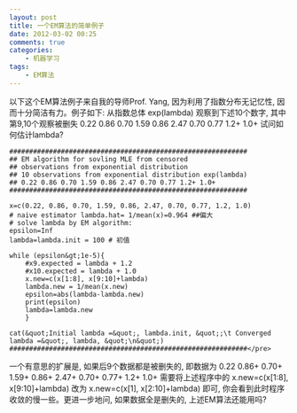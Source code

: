 ```yaml
---
layout: post
title: 一个EM算法的简单例子
date: 2012-03-02 00:25
comments: true
categories:
    - 机器学习
tags:
    - EM算法
---
```


以下这个EM算法例子来自我的导师Prof. Yang, 因为利用了指数分布无记忆性, 因而十分简洁有力。例子如下: 从指数总体 exp(lambda) 观察到下述10个数字, 其中第9,10个观察被删失
0.22 0.86 0.70 1.59 0.86 2.47 0.70 0.77 1.2+ 1.0+
试问如何估计lambda?

    ############################################################
    ## EM algorithm for sovling MLE from censored
    ## observations from exponential distribution
    ## 10 observations from exponential distribution exp(lambda)
    ## 0.22 0.86 0.70 1.59 0.86 2.47 0.70 0.77 1.2+ 1.0+
    ############################################################

    x=c(0.22, 0.86, 0.70, 1.59, 0.86, 2.47, 0.70, 0.77, 1.2, 1.0)
    # naive estimator lambda.hat= 1/mean(x)=0.964 ##偏大
    # solve lambda by EM algorithm:
    epsilon=Inf
    lambda=lambda.init = 100 # 初值

    while (epsilon&gt;1e-5){
        #x9.expected = lambda + 1.2
        #x10.expected = lambda + 1.0
        x.new=c(x[1:8], x[9:10]+lambda)
        lambda.new = 1/mean(x.new)
        epsilon=abs(lambda-lambda.new)
        print(epsilon)
        lambda=lambda.new
        }

    cat(&quot;Initial lambda =&quot;, lambda.init, &quot;;\t Converged lambda =&quot;, lambda, &quot;\n&quot;)
    ############################################################</pre>

一个有意思的扩展是, 如果后9个数据都是被删失的, 即数据为
0.22 0.86+ 0.70+ 1.59+ 0.86+ 2.47+ 0.70+ 0.77+ 1.2+ 1.0+
需要将上述程序中的 x.new=c(x[1:8], x[9:10]+lambda) 改为 x.new=c(x[1], x[2:10]+lambda) 即可, 你会看到此时程序收敛的慢一些。更进一步地问, 如果数据全是删失的, 上述EM算法还能用吗?
<pre></pre>

